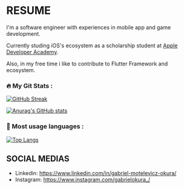 
# RESUME

I'm a software engineer with experiences in mobile app and game development.

Currently studing iOS's ecosystem as a scholarship student at [Apple Developer Academy](https://developeracademy.pucpr.br). 

Also, in my free time i like to contribute to Flutter Framework and ecosystem.

### :fire: My Git Stats :

[![GitHub Streak](https://github-readme-streak-stats.herokuapp.com/?user=gabrielokura&theme=dark&background=000000)](https://git.io/streak-stats)

[![Anurag's GitHub stats](https://github-readme-stats.vercel.app/api?username=gabrielokura&count_private=true&show_icons=true&theme=transparent)](https://github.com/anuraghazra/github-readme-stats)

### 🥇 Most usage languages :

[![Top Langs](https://github-readme-stats.vercel.app/api/top-langs/?username=gabrielokura&layout=compact)](https://github.com/anuraghazra/github-readme-stats)

## SOCIAL MEDIAS

  - Linkedin: https://www.linkedin.com/in/gabriel-motelevicz-okura/
  - Instagram: https://www.instagram.com/gabrielokura_/
